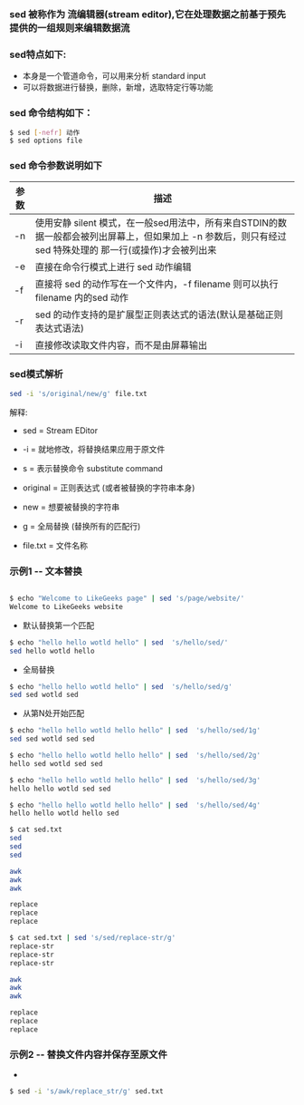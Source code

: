 ### sed 被称作为 流编辑器(stream editor),它在处理数据之前基于预先提供的一组规则来编辑数据流

### sed特点如下:
- 本身是一个管道命令，可以用来分析 standard input
- 可以将数据进行替换，删除，新增，选取特定行等功能
### sed 命令结构如下：
```sh
$ sed [-nefr] 动作
$ sed options file
```
### sed 命令参数说明如下

| 参数   | 描述 |
| ------| ------ |
| -n    | 使用安静 silent 模式，在一般sed用法中，所有来自STDIN的数据一般都会被列出屏幕上，但如果加上 -n 参数后，则只有经过sed 特殊处理的 那一行(或操作)才会被列出来 |
| -e    | 直接在命令行模式上进行 sed 动作编辑 |
| -f    | 直接将 sed 的动作写在一个文件内，-f filename 则可以执行filename 内的sed 动作 |
| -r    | sed 的动作支持的是扩展型正则表达式的语法(默认是基础正则表达式语法) |
| -i    | 直接修改读取文件内容，而不是由屏幕输出 |


### sed模式解析
```sh
sed -i 's/original/new/g' file.txt
```
解释:
- sed = Stream EDitor
- -i = 就地修改，将替换结果应用于原文件

- s = 表示替换命令  substitute command
- original = 正则表达式 (或者被替换的字符串本身)
- new = 想要被替换的字符串
- g = 全局替换 (替换所有的匹配行)
- file.txt = 文件名称
### 示例1 -- 文本替换

```bash

$ echo "Welcome to LikeGeeks page" | sed 's/page/website/'
Welcome to LikeGeeks website

```
- 默认替换第一个匹配
```bash
$ echo "hello hello wotld hello" | sed  's/hello/sed/'
sed hello wotld hello
```
- 全局替换
```bash
$ echo "hello hello wotld hello" | sed  's/hello/sed/g'
sed sed wotld sed
```
- 从第N处开始匹配
```bash
$ echo "hello hello wotld hello hello" | sed  's/hello/sed/1g'
sed sed wotld sed sed

$ echo "hello hello wotld hello hello" | sed  's/hello/sed/2g'
hello sed wotld sed sed

$ echo "hello hello wotld hello hello" | sed  's/hello/sed/3g'
hello hello wotld sed sed

$ echo "hello hello wotld hello hello" | sed  's/hello/sed/4g'
hello hello wotld hello sed

```
```bash
$ cat sed.txt
sed
sed
sed

awk
awk
awk

replace
replace
replace

$ cat sed.txt | sed 's/sed/replace-str/g'
replace-str
replace-str
replace-str

awk
awk
awk

replace
replace
replace

```
### 示例2 -- 替换文件内容并保存至原文件

- 
```bash
$ sed -i 's/awk/replace_str/g' sed.txt 

```